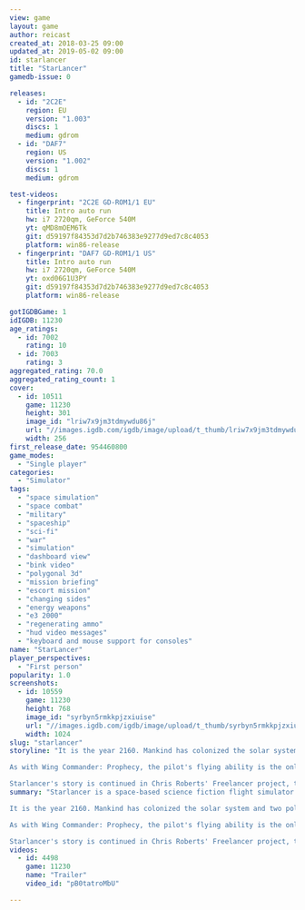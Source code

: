 ```yaml
---
view: game
layout: game
author: reicast
created_at: 2018-03-25 09:00
updated_at: 2019-05-02 09:00
id: starlancer
title: "StarLancer"
gamedb-issue: 0

releases:
  - id: "2C2E"
    region: EU
    version: "1.003"
    discs: 1
    medium: gdrom
  - id: "DAF7"
    region: US
    version: "1.002"
    discs: 1
    medium: gdrom

test-videos:
  - fingerprint: "2C2E GD-ROM1/1 EU"
    title: Intro auto run
    hw: i7 2720qm, GeForce 540M
    yt: qMD8mOEM6Tk
    git: d59197f84353d7d2b746383e9277d9ed7c8c4053
    platform: win86-release
  - fingerprint: "DAF7 GD-ROM1/1 US"
    title: Intro auto run
    hw: i7 2720qm, GeForce 540M
    yt: oxd06G1U3PY
    git: d59197f84353d7d2b746383e9277d9ed7c8c4053
    platform: win86-release

gotIGDBGame: 1
idIGDB: 11230
age_ratings:
  - id: 7002
    rating: 10
  - id: 7003
    rating: 3
aggregated_rating: 70.0
aggregated_rating_count: 1
cover:
  - id: 10511
    game: 11230
    height: 301
    image_id: "lriw7x9jm3tdmywdu86j"
    url: "//images.igdb.com/igdb/image/upload/t_thumb/lriw7x9jm3tdmywdu86j.jpg"
    width: 256
first_release_date: 954460800
game_modes:
  - "Single player"
categories:
  - "Simulator"
tags:
  - "space simulation"
  - "space combat"
  - "military"
  - "spaceship"
  - "sci-fi"
  - "war"
  - "simulation"
  - "dashboard view"
  - "bink video"
  - "polygonal 3d"
  - "mission briefing"
  - "escort mission"
  - "changing sides"
  - "energy weapons"
  - "e3 2000"
  - "regenerating ammo"
  - "hud video messages"
  - "keyboard and mouse support for consoles"
name: "StarLancer"
player_perspectives:
  - "First person"
popularity: 1.0
screenshots:
  - id: 10559
    game: 11230
    height: 768
    image_id: "syrbyn5rmkkpjzxiuise"
    url: "//images.igdb.com/igdb/image/upload/t_thumb/syrbyn5rmkkpjzxiuise.jpg"
    width: 1024
slug: "starlancer"
storyline: "It is the year 2160. Mankind has colonized the solar system and two political entities have emerged: the Alliance consisting of American, Australian, French, Spanish, Italian, Japanese, British and German forces, and The Coalition of Russian, Chinese and Middle-Eastern interests. The game begins with a surprise attack on Fort Kennedy, where a peace treaty turns into a bloodbath: all of the inner four planets are overrun, including Terra herself, and the Italian and French fleets are utterly lost. The Alliance fleet regroups at Triton, Neptune's moon, and attempts to regain lost territory. The player takes the role of a rookie pilot in the international 45th Volunteers squadron, under the command of Captain Robert Foster and Wing Commander Maria Enriquez, aboard the re-commissioned British carrier ANS Reliant.

As with Wing Commander: Prophecy, the pilot's flying ability is the only meter by which success and failure is measured, though Starlancer does not feature as many branching mission paths. As in Wing Commander I the pilot may be promoted throughout the course of the campaign; unlike WCI, their rank determines which fighters and missiles they may choose to employ during each mission. The game provides a &quote;virtual carrier&quote; through which to navigate, including nearby crewmembers whose reaction to you depends on your current rank and standing. However, the true gem of the game lies in its textual and video news broadcasts, which keep the player informed as to the status of the rest of the war, which seems to be progressing just over the horizon. Players frequently find themselves flying alongside squadrons and pilots they have heard about on the news just recently, providing a dose of 'celebrity exposure' and also increasing the sensation that they are just one part of a much larger war effort.

Starlancer's story is continued in Chris Roberts' Freelancer project, though the two belong to different subgenres (the first is purely focused on action, the latter also features trading and the player can freely move through the game's universe when they are not on a mission.)"
summary: "Starlancer is a space-based science fiction flight simulator computer game, created by Erin Roberts, Chris Roberts, and Warthog PLC under the auspices of Digital Anvil.

It is the year 2160. Mankind has colonized the solar system and two political entities have emerged: the Alliance consisting of American, Australian, French, Spanish, Italian, Japanese, British and German forces, and The Coalition of Russian, Chinese and Middle-Eastern interests. The game begins with a surprise attack on Fort Kennedy, where a peace treaty turns into a bloodbath: all of the inner four planets are overrun, including Terra herself, and the Italian and French fleets are utterly lost. The Alliance fleet regroups at Triton, Neptune's moon, and attempts to regain lost territory. The player takes the role of a rookie pilot in the international 45th Volunteers squadron, under the command of Captain Robert Foster and Wing Commander Maria Enriquez, aboard the re-commissioned British carrier ANS Reliant.

As with Wing Commander: Prophecy, the pilot's flying ability is the only meter by which success and failure is measured, though Starlancer does not feature as many branching mission paths. As in Wing Commander I the pilot may be promoted throughout the course of the campaign; unlike WCI, their rank determines which fighters and missiles they may choose to employ during each mission. The game provides a &quote;virtual carrier&quote; through which to navigate, including nearby crewmembers whose reaction to you depends on your current rank and standing. However, the true gem of the game lies in its textual and video news broadcasts, which keep the player informed as to the status of the rest of the war, which seems to be progressing just over the horizon. Players frequently find themselves flying alongside squadrons and pilots they have heard about on the news just recently, providing a dose of 'celebrity exposure' and also increasing the sensation that they are just one part of a much larger war effort.

Starlancer's story is continued in Chris Roberts' Freelancer project, though the two belong to different subgenres (the first is purely focused on action, the latter also features trading and the player can freely move through the game's universe when they are not on a mission.)"
videos:
  - id: 4498
    game: 11230
    name: "Trailer"
    video_id: "pB0tatroMbU"

---
```

